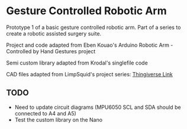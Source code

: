 # Gesture Controlled Robotic Arm

Prototype 1 of a basic gesture controlled robotic arm. Part of a series to create a robotic assisted surgery suite.

Project and code adapted from Eben Kouao's Arduino Robotic Arm - Controlled by Hand Gestures project

Semi custom library adapted from Krodal's singlefile code

CAD files adapted from LimpSquid's project series: [Thingiverse Link](https://www.thingiverse.com/thing:1750025/files)

## TODO
- Need to update circuit diagrams (MPU6050 SCL and SDA should be connected to A4 and A5)
- Test the custom library on the Nano